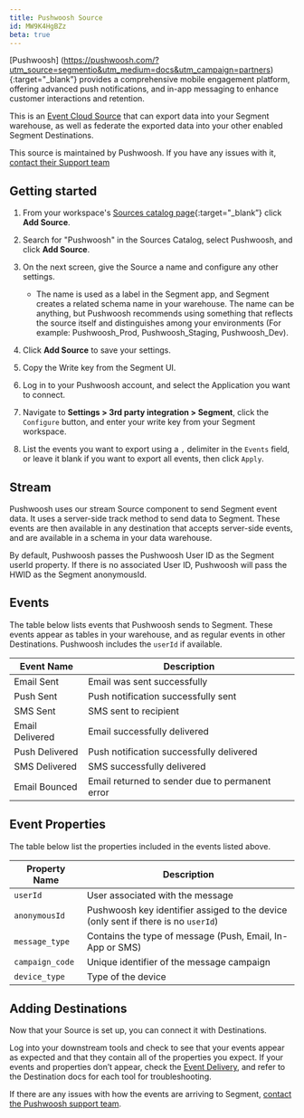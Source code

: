 ```yaml
---
title: Pushwoosh Source
id: MW9K4HgBZz
beta: true
---
```


[Pushwoosh] (https://pushwoosh.com/?utm_source=segmentio&utm_medium=docs&utm_campaign=partners){:target="_blank”} provides a comprehensive mobile engagement platform, offering advanced push notifications, and in-app messaging to enhance customer interactions and retention.

This is an [Event Cloud Source](/docs/sources/#event-cloud-sources) that can  export data into your Segment warehouse, as well as federate the exported data into your other enabled Segment Destinations.

This source is maintained by Pushwoosh. If you have any issues with it, [contact their Support team](mailto:support@pushwoosh.com)

## Getting started

1. From your workspace's [Sources catalog page](https://app.segment.com/goto-my-workspace/sources/catalog){:target="_blank”} click **Add Source**.
2. Search for "Pushwoosh" in the Sources Catalog, select Pushwoosh, and click **Add Source**.
3. On the next screen, give the Source a name and configure any other settings.

    - The name is used as a label in the Segment app, and Segment creates a related schema name in your warehouse. The name can be anything, but Pushwoosh recommends using something that reflects the source itself and distinguishes among your environments (For example: Pushwoosh_Prod, Pushwoosh_Staging, Pushwoosh_Dev).

4. Click **Add Source** to save your settings.
5. Copy the Write key from the Segment UI.
6. Log in to your Pushwoosh account, and select the Application you want to connect.
7. Navigate to **Settings > 3rd party integration > Segment**, click the `Configure` button, and enter your write key from your Segment workspace.
8. List the events you want to export using a `,` delimiter in the `Events` field, or leave it blank if you want to export all events, then click `Apply`.

## Stream

Pushwoosh uses our stream Source component to send Segment event data. It uses a server-side track method to send data to Segment. These events are then available in any destination that accepts server-side events, and are available in a schema in your data warehouse.

By default, Pushwoosh passes the Pushwoosh User ID as the Segment userId property. If there is no associated User ID, Pushwoosh will pass the HWID as the Segment anonymousId.

## Events

The table below lists events that Pushwoosh sends to Segment. These events appear as tables in your warehouse, and as regular events in other Destinations. Pushwoosh includes the `userId` if available.

| Event Name         | Description                                     |
| ------------------ | ----------------------------------------------- |
| Email Sent         | Email was sent successfully                     |
| Push Sent          | Push notification successfully sent             | 
| SMS Sent           | SMS sent to recipient                           | 
| Email Delivered    | Email successfully delivered                    | 
| Push Delivered     | Push notification successfully delivered        | 
| SMS Delivered      | SMS successfully delivered                      | 
| Email Bounced      | Email returned to sender due to permanent error | 


## Event Properties

The table below list the properties included in the events listed above.

| Property Name     | Description                                                                        |
| ----------------- | ---------------------------------------------------------------------------------- |
| `userId`          | User associated with the message                                                   |
| `anonymousId`     | Pushwoosh key identifier assiged to the device (only sent if there is no `userId`) |
| `message_type`    | Contains the type of message (Push, Email, In-App or SMS)                          |
| `campaign_code`   | Unique identifier of the message campaign                                          |
| `device_type`     | Type of the device                                                                 |

 

## Adding Destinations

Now that your Source is set up, you can connect it with Destinations.

Log into your downstream tools and check to see that your events appear as expected and that they contain all of the properties you expect. If your events and properties don’t appear, check the [Event Delivery](/docs/connections/event-delivery/), and refer to the Destination docs for each tool for troubleshooting.

If there are any issues with how the events are arriving to Segment, [contact the Pushwoosh support team](mailto:support@pushwoosh.com).

